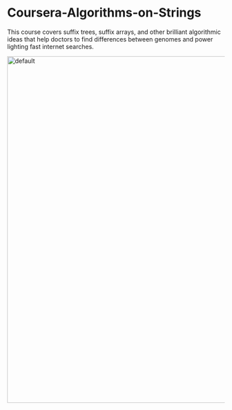 # Coursera-Algorithms-on-Strings
This course covers suffix trees, suffix arrays, and other brilliant algorithmic ideas that help doctors to find differences between genomes and power lighting fast internet searches.

<img width="802" alt="default" src="https://user-images.githubusercontent.com/33269462/44305161-111a3f00-a33f-11e8-98e5-b581c790b358.png">
